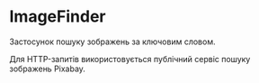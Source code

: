 # ImageFinder

Застосунок пошуку зображень за ключовим словом.

Для HTTP-запитів використовується публічний сервіс пошуку зображень Pixabay.
